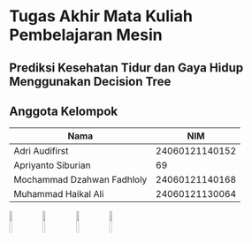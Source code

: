# Tugas Akhir Mata Kuliah Pembelajaran Mesin

## Prediksi Kesehatan Tidur dan Gaya Hidup Menggunakan Decision Tree

## Anggota Kelompok

| Nama                       | NIM            |
| -------------------------- | -------------- |
| Adri Audifirst             | 24060121140152 |
| Apriyanto Siburian         | 69             |
| Mochammad Dzahwan Fadhloly | 24060121140168 |
| Muhammad Haikal Ali        | 24060121130064 |

<a href="https://github.com/hanyaseorangpelajar">
<img src="https://github.com/hanyaseorangpelajar.png" width="10%" height="10%" align="left" style="margin-right: 10px;"/>
</a>

<a href="https://github.com/mdzahwan21">
<img src="https://github.com/mdzahwan21.png" width="10%" height="10%" align="left" style="margin-right: 10px;"/>
</a>

<a href="https://github.com/haikalass">
<img src="https://github.com/haikalass.png" width="10%" height="10%" align="left" style="margin-right: 10px;"/>
</a>

<a href="https://github.com/aprilrian">
<img src="https://github.com/aprilrian.png" width="10%" height="10%" align="left" style="margin-right: 10px;"/>
</a>
